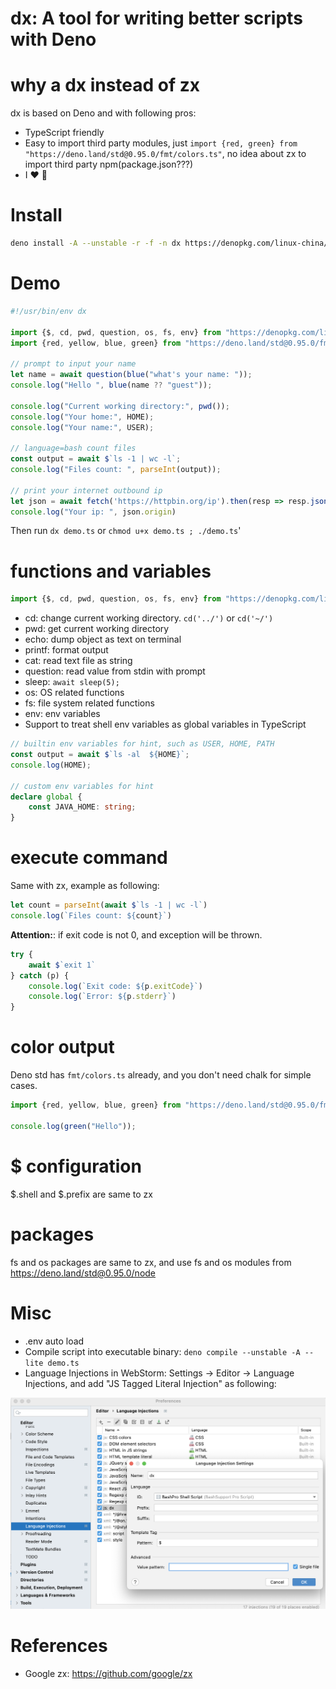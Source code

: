 dx: A tool for writing better scripts with Deno
==========================================

# why a dx instead of zx

dx is based on Deno and with following pros:

* TypeScript friendly
* Easy to import third party modules, just `import {red, green} from "https://deno.land/std@0.95.0/fmt/colors.ts"`, no idea about zx to import third party npm(package.json???)
* I ❤️ 🦕 

# Install

```bash
deno install -A --unstable -r -f -n dx https://denopkg.com/linux-china/dx/cli.ts
```

# Demo

```typescript
#!/usr/bin/env dx

import {$, cd, pwd, question, os, fs, env} from "https://denopkg.com/linux-china/dx/mod.ts";
import {red, yellow, blue, green} from "https://deno.land/std@0.95.0/fmt/colors.ts";

// prompt to input your name
let name = await question(blue("what's your name: "));
console.log("Hello ", blue(name ?? "guest"));

console.log("Current working directory:", pwd());
console.log("Your home:", HOME);
console.log("Your name:", USER);

// language=bash count files
const output = await $`ls -1 | wc -l`;
console.log("Files count: ", parseInt(output));

// print your internet outbound ip
let json = await fetch('https://httpbin.org/ip').then(resp => resp.json());
console.log("Your ip: ", json.origin)
```

Then run `dx demo.ts` or `chmod u+x demo.ts ; ./demo.ts`'

# functions and variables

```typescript
import {$, cd, pwd, question, os, fs, env} from "https://denopkg.com/linux-china/dx/mod.ts";
```

* cd: change current working directory. `cd('../')` or `cd('~/')`
* pwd: get current working directory
* echo:  dump object as text on terminal
* printf:  format output
* cat:  read text file as string
* question: read value from stdin with prompt
* sleep: `await sleep(5);`  
* os: OS related functions
* fs: file system related functions
* env: env variables
* Support to treat shell env variables as global variables in TypeScript

```typescript
// builtin env variables for hint, such as USER, HOME, PATH
const output = await $`ls -al  ${HOME}`;
console.log(HOME);

// custom env variables for hint
declare global {
    const JAVA_HOME: string;
}
```

# execute command

Same with zx, example as following:

```typescript
let count = parseInt(await $`ls -1 | wc -l`)
console.log(`Files count: ${count}`)
```

**Attention:**: if exit code is not 0, and exception will be thrown.

```typescript
try {
    await $`exit 1`
} catch (p) {
    console.log(`Exit code: ${p.exitCode}`)
    console.log(`Error: ${p.stderr}`)
}
```

# color output

Deno std has `fmt/colors.ts` already, and you don't need chalk for simple cases.

```typescript
import {red, yellow, blue, green} from "https://deno.land/std@0.95.0/fmt/colors.ts";

console.log(green("Hello"));
```

# $ configuration

$.shell and $.prefix are same to zx

# packages

fs and os packages are same to zx, and use fs and os modules from https://deno.land/std@0.95.0/node

# Misc

* .env auto load
* Compile script into executable binary: `deno compile --unstable -A --lite demo.ts`
* Language Injections in WebStorm:  Settings -> Editor -> Language Injections, and add "JS Tagged Literal Injection" as following:  

![Language Injections in WebStorm](./docs/webstorm-dx-settings.png)

# References

* Google zx: https://github.com/google/zx
